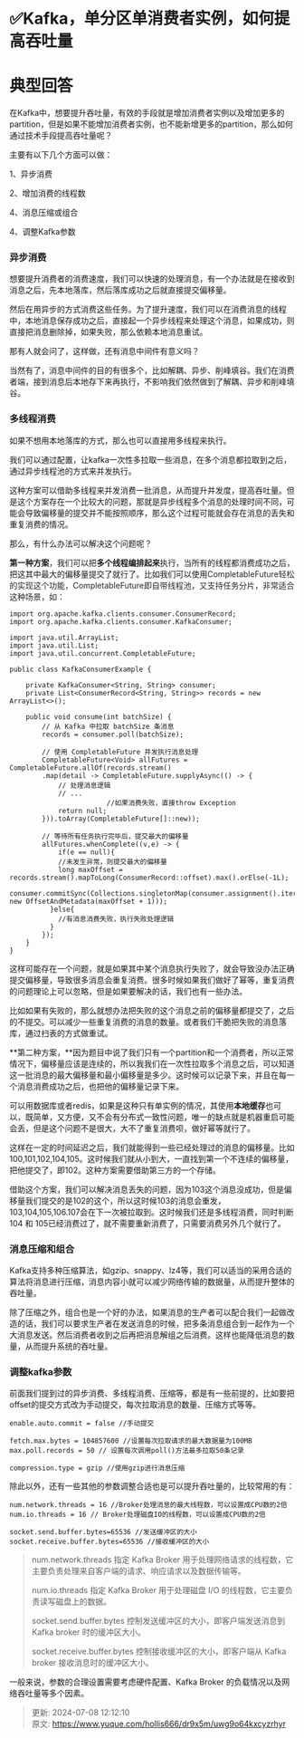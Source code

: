 # ✅Kafka，单分区单消费者实例，如何提高吞吐量

# 典型回答


在Kafka中，想要提升吞吐量，有效的手段就是增加消费者实例以及增加更多的partition，但是如果不能增加消费者实例，也不能新增更多的partition，那么如何通过技术手段提高吞吐量呢？



主要有以下几个方面可以做：



1、异步消费

2、增加消费的线程数

4、消息压缩或组合

4、调整Kafka参数



### 异步消费


想要提升消费者的消费速度，我们可以快速的处理消息，有一个办法就是在接收到消息之后，先本地落库，然后落库成功之后就直接提交偏移量。



然后在用异步的方式消费这些任务。为了提升速度，我们可以在消费消息的线程中，本地消息保存成功之后，直接起一个异步线程来处理这个消息，如果成功，则直接把消息删除掉，如果失败，那么依赖本地消息重试。



那有人就会问了，这样做，还有消息中间件有意义吗？



当然有了，消息中间件的目的有很多个，比如解耦、异步、削峰填谷。我们在消费者端，接到消息后本地存下来再执行，不影响我们依然做到了解耦、异步和削峰填谷。



### 多线程消费


如果不想用本地落库的方式，那么也可以直接用多线程来执行。



我们可以通过配置，让kafka一次性多拉取一些消息，在多个消息都拉取到之后，通过异步线程池的方式来并发执行。



这种方案可以借助多线程来并发消费一批消息，从而提升并发度，提高吞吐量。但是这个方案存在一个比较大的问题，那就是异步线程多个消息的处理时间不同，可能会导致偏移量的提交并不能按照顺序，那么这个过程可能就会存在消息的丢失和重复消费的情况。



那么，有什么办法可以解决这个问题呢？



**第一种方案**，我们可以把**多个线程编排起来**执行，当所有的线程都消费成功之后，把这其中最大的偏移量提交了就行了。比如我们可以使用<font style="color:rgb(38, 38, 38);">CompletableFuture轻松的实现这个功能，CompletableFuture即自带线程池，又支持任务分片，非常适合这种场景，如：</font>

<font style="color:rgb(38, 38, 38);"></font>

```plain
import org.apache.kafka.clients.consumer.ConsumerRecord;
import org.apache.kafka.clients.consumer.KafkaConsumer;

import java.util.ArrayList;
import java.util.List;
import java.util.concurrent.CompletableFuture;

public class KafkaConsumerExample {

    private KafkaConsumer<String, String> consumer;
    private List<ConsumerRecord<String, String>> records = new ArrayList<>();
    
    public void consume(int batchSize) {
        // 从 Kafka 中拉取 batchSize 条消息
        records = consumer.poll(batchSize);
        
        // 使用 CompletableFuture 并发执行消息处理
        CompletableFuture<Void> allFutures = CompletableFuture.allOf(records.stream()
        .map(detail -> CompletableFuture.supplyAsync(() -> {
            // 处理消息逻辑
            // ...
						//如果消费失败，直接throw Exception
            return null;
        })).toArray(CompletableFuture[]::new));        

      	// 等待所有任务执行完毕后，提交最大的偏移量
        allFutures.whenComplete((v,e) -> {
        	if(e == null){
          	//未发生异常，则提交最大的偏移量
          	long maxOffset = records.stream().mapToLong(ConsumerRecord::offset).max().orElse(-1L);
            consumer.commitSync(Collections.singletonMap(consumer.assignment().iterator().next(), new OffsetAndMetadata(maxOffset + 1)));
          }else{
          	//有消息消费失败，执行失败处理逻辑
          }
        });
    }
}

```



这样可能存在一个问题，就是如果其中某个消息执行失败了，就会导致没办法正确提交偏移量，导致很多消息会重复消费。很多时候如果我们做好了幂等，重复消费的问题理论上可以忽略，但是如果要解决的话，我们也有一些办法。



比如如果有失败的，那么就想办法把失败的这个消息之前的偏移量都提交了，之后的不提交。可以减少一些重复消费的消息的数量。或者我们干脆把失败的消息落库，通过扫表的方式做重试。



**第二种方案，**因为题目中说了我们只有一个partition和一个消费者，所以正常情况下，偏移量应该是连续的，所以我我们在一次性拉取多个消息之后，可以知道这一批消息的最大偏移量和最小偏移量是多少。这时候可以记录下来，并且在每一个消息消费成功之后，也把他的偏移量记录下来。



可以用数据库或者redis，如果是这种只有单实例的情况，其使用**本地缓存**也可以，既简单，又方便，又不会有分布式一致性问题，唯一的缺点就是机器重启可能会丢，但是这个问题不是很大，大不了重复消费呗，做好幂等就行了。



这样在一定的时间延迟之后，我们就能得到一些已经处理过的消息的偏移量。比如100,101,102,104,105。这时候我们就从小到大，一直找到第一个不连续的偏移量，把他提交了，即102。这种方案需要借助第三方的一个存储。



借助这个方案，我们可以解决消息丢失的问题，因为103这个消息没成功，但是偏移量我们提交的是102的这个，所以这时候103的消息会重发，103,104,105,106.107会在下一次被拉取到。这时候我们还是多线程消费，同时判断104 和 105已经消费过了，就不需要重新消费了，只需要消费另外几个就行了。



### 消息压缩和组合


Kafka支持多种压缩算法，如gzip、snappy、lz4等，我们可以适当的采用合适的算法将消息进行压缩，消息内容小就可以减少网络传输的数据量，从而提升整体的吞吐量。



除了压缩之外，组合也是一个好的办法，如果消息的生产者可以配合我们一起做改造的话，我们可以要求生产者在发送消息的时候，把多条消息组合到一起作为一个大消息发送。然后消费者收到之后再把消息解组之后消费。这样也能降低消息的数量，从而提升系统的吞吐量。



### 调整kafka参数


前面我们提到过的异步消费、多线程消费、压缩等，都是有一些前提的，比如要把offset的提交方式改为手动提交，每次拉取消息的数量、压缩方式等等。



```plain
enable.auto.commit = false //手动提交

fetch.max.bytes = 104857600 //设置每次拉取请求的最大数据量为100MB
max.poll.records = 50 // 设置每次调用poll()方法最多拉取50条记录

compression.type = gzip //使用gzip进行消息压缩
```



除此以外，还有一些其他的参数调整合适也是可以提升吞吐量的，比较常用的有：



```plain
num.network.threads = 16 //Broker处理消息的最大线程数，可以设置成CPU数的2倍
num.io.threads = 16 // Broker处理磁盘IO的线程数，可以设置成CPU数的2倍

socket.send.buffer.bytes=65536 //发送缓冲区的大小
socket.receive.buffer.bytes=65536 //接收缓冲区的大小
```



> num.network.threads 指定 Kafka Broker 用于处理网络请求的线程数，它主要负责处理来自客户端的请求、响应请求以及数据传输等。
>
> num.io.threads 指定 Kafka Broker 用于处理磁盘 I/O 的线程数，它主要负责读写磁盘上的数据。
>
> socket.send.buffer.bytes 控制发送缓冲区的大小，即客户端发送消息到 Kafka broker 时的缓冲区大小。
>
> socket.receive.buffer.bytes 控制接收缓冲区的大小，即客户端从 Kafka broker 接收消息时的缓冲区大小。
>

<font style="color:rgb(55, 65, 81);background-color:rgb(247, 247, 248);"></font>

一般来说，参数的合理设置需要考虑硬件配置、Kafka Broker 的负载情况以及网络吞吐量等多个因素。



> 更新: 2024-07-08 12:12:10  
> 原文: <https://www.yuque.com/hollis666/dr9x5m/uwg9o64kxcyzrhyr>